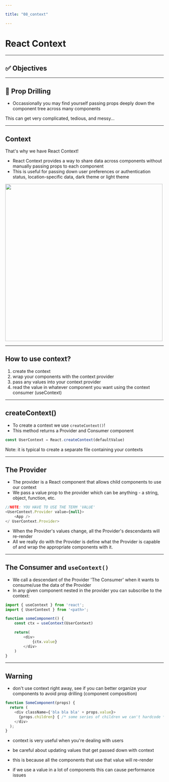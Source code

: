 ```yaml
---

title: "08_context"

---
```


# React Context

---

## ✅ Objectives 

---

## 🔩 Prop Drilling

- Occassionally you may find yourself passing props deeply down the component tree across many components 

This can get very complicated, tedious, and messy...

---

## Context

That's why we have React Context!

- React Context provides a way to share data across components without manually passing props to each component
- This is useful for passing down user preferences or authentication status, location-specific data, dark theme or light theme

<img src='https://www.carlrippon.com/static/0d1f722d0fe4c2bc4c3d71595dbe67dd/4d383/prop-drilling-v-context.png' width="500px" />

---

## How to use context?

1. create the context 
2. wrap your components with the context provider
3. pass any values into your context provider
4. read the value in whatever component you want using the context consumer (useContext)

---

## createContext()

- To create a context we use `createContext()`!
- This method returns a Provider and Consumer component

```js
const UserContext = React.createContext(defaultValue)
```

Note: it is typical to create a separate file containing your contexts

---

## The Provider

- The provider is a React component that allows child components to use our context 
- We pass a value prop to the provider which can be anything - a string, object, function, etc.

```js
//NOTE: YOU HAVE TO USE THE TERM 'VALUE'
<UserContext.Provider value={null}>
    <App /> 
</ UserContext.Provider>
```

- When the Provider's values change, all the Provider's descendants will re-render
- All we really do with the Provider is define what the Provider is capable of and wrap the appropriate components with it.

---

## The Consumer and `useContext()` 

- We call a descendant of the Provider 'The Consumer' when it wants to consume/use the data of the Provider
- In any given component nested in the provider you can subscribe to the context:

```js
import { useContext } from 'react';
import { UserContext } from '<path>';

function someComponent() {
    const ctx = useContext(UserContext)

    return(
        <div>
            {ctx.value}
        </div>
    )
}
```

---

## Warning

- don't use context right away, see if you can better organize your components to avoid prop drilling (component composition)
```js
function SomeComponent(props) {
  return (
    <div className={'bla bla bla' + props.value}>
      {props.children} { /* some series of children we can't hardcode */ }
    </div>
  );
}
```
- context is very useful when you're dealing with users

- be careful about updating values that get passed down with context
- this is because all the components that use that value will re-render
- if we use a value in a lot of components this can cause performance issues
